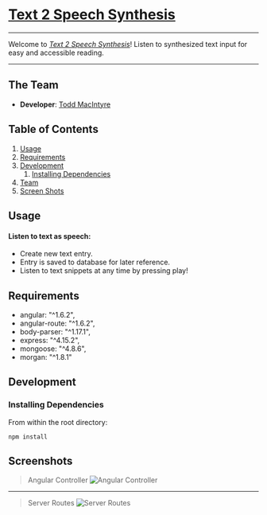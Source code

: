 # [Text 2 Speech Synthesis](http://text2speechsynth.herokuapp.com/)


---

Welcome to [*Text 2 Speech Synthesis*](http://text2speechsynth.herokuapp.com)! Listen to synthesized text input for easy and accessible reading.

***


## The Team

  - __Developer__: [Todd MacIntyre](https://github.com/toddmacintyre)


## Table of Contents

1. [Usage](#usage)
1. [Requirements](#requirements)
1. [Development](#development)
    1. [Installing Dependencies](#installing-dependencies)
1. [Team](#the-team)
1. [Screen Shots](#screenshots)



## Usage

#### Listen to text as speech:
  * Create new text entry.
  * Entry is saved to database for later reference.
  * Listen to text snippets at any time by pressing play!


## Requirements

- angular: "^1.6.2",
- angular-route: "^1.6.2",
- body-parser: "^1.17.1",
- express: "^4.15.2",
- mongoose: "^4.8.6",
- morgan: "^1.8.1"


## Development

### Installing Dependencies

From within the root directory:

```
npm install
```

## Screenshots

> Angular Controller
![Angular Controller](http://i.imgur.com/OQDhdg1.png)
---
> Server Routes
![Server Routes](http://i.imgur.com/9F1beL6.png)
